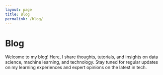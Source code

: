 ```yaml
---
layout: page
title: Blog
permalink: /blog/
---
```


# Blog

Welcome to my blog! Here, I share thoughts, tutorials, and insights on data science, machine learning, and technology. Stay tuned for regular updates on my learning experiences and expert opinions on the latest in tech.
